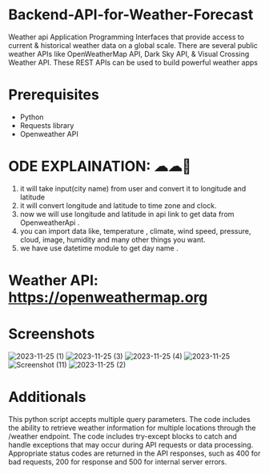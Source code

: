 # Backend-API-for-Weather-Forecast
Weather api
Application Programming Interfaces that provide access to current & historical weather data on a global scale. There are several public weather APIs like OpenWeatherMap API, Dark Sky API, & Visual Crossing Weather API. These REST APIs can be used to build powerful weather apps
# Prerequisites

- Python
- Requests library
- Openweather API


# ODE EXPLAINATION: ☁☁🔻
1. it will take input(city name) from user and convert it to longitude and latitude
2. it will convert longitude and latitude to time zone and clock.
3. now we will use longitude and latitude in api link to get data from OpenweatherApi . 
4. you can import data like, temperature , climate, wind speed, pressure, cloud, image, humidity and many other things you want.
5. we have use datetime module to get day name .


# Weather API:  https://openweathermap.org


# Screenshots

![2023-11-25 (1)](https://github.com/Raghunayak01/Backend-API-for-Weather-Forecast/assets/150252274/52fcceaa-8e8e-4b01-afc8-0de21c862e1f)
![2023-11-25 (3)](https://github.com/Raghunayak01/Backend-API-for-Weather-Forecast/assets/150252274/172b0417-ed52-404c-98f7-6f42cf665b0a)
![2023-11-25 (4)](https://github.com/Raghunayak01/Backend-API-for-Weather-Forecast/assets/150252274/63abc1a6-4611-4e5a-9fdd-29a8c23d92ae)
![2023-11-25](https://github.com/Raghunayak01/Backend-API-for-Weather-Forecast/assets/150252274/48e194aa-b2e2-45ae-b253-f9858593762b)
![Screenshot (11)](https://github.com/Raghunayak01/Backend-API-for-Weather-Forecast/assets/150252274/e1dbb811-22c2-4ea0-8780-41983dc54dda)
![2023-11-25 (2)](https://github.com/Raghunayak01/Backend-API-for-Weather-Forecast/assets/150252274/7c5cba83-f070-40d0-b25c-514d5315e8f6)

# Additionals
This python script accepts multiple query parameters. The code includes the ability to retrieve weather information for multiple locations through the /weather endpoint.
The code includes try-except blocks to catch and handle exceptions that may occur during API requests or data processing.
Appropriate status codes are returned in the API responses, such as 400 for bad requests, 200 for response and 500 for internal server errors.
